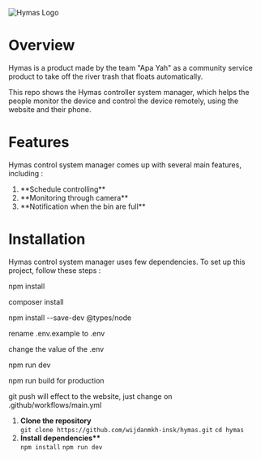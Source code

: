 ![Hymas Logo](/src/assets/img/Logo%20hymas.png)
# Overview
<p>Hymas is a product made by the team "Apa Yah" as a community service product to take off the river trash that floats automatically. </p>

<p>This repo shows the Hymas controller system manager, which helps the people monitor the device and control the device remotely, using the website and their phone.</p>

# Features
Hymas control system manager comes up with several main features, including : 

<ol>
  <li>**Schedule controlling**</li>
  <li>**Monitoring through camera**</li>
  <li>**Notification when the bin are full**</li>
</ol>

# Installation
Hymas control system manager uses few dependencies. To set up this project, follow these steps :

npm install

composer install

npm install --save-dev @types/node

rename .env.example to .env

change the value of the .env

npm run dev

npm run build for production

git push will effect to the website, just change on .github/workflows/main.yml

<ol>
  <li><strong>Clone the repository</strong></li>
  <code>git clone https://github.com/wijdanmkh-insk/hymas.git</code>
  <code>cd hymas</code>

  <li><strong>Install dependencies**</strong></li>
  <code>npm install</code>
  <code>npm run dev</code>
</ol>